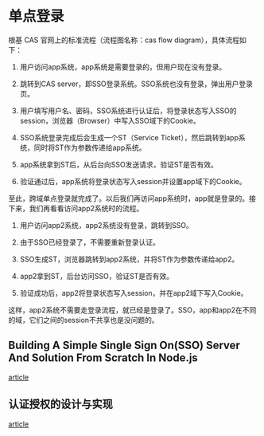 # 单点登录


根基 CAS 官网上的标准流程（流程图名称：cas flow diagram），具体流程如下：

1. 用户访问app系统，app系统是需要登录的，但用户现在没有登录。

2. 跳转到CAS server，即SSO登录系统。SSO系统也没有登录，弹出用户登录页。

3. 用户填写用户名、密码，SSO系统进行认证后，将登录状态写入SSO的session，浏览器（Browser）中写入SSO域下的Cookie。

4. SSO系统登录完成后会生成一个ST（Service Ticket），然后跳转到app系统，同时将ST作为参数传递给app系统。

5. app系统拿到ST后，从后台向SSO发送请求，验证ST是否有效。

6. 验证通过后，app系统将登录状态写入session并设置app域下的Cookie。

至此，跨域单点登录就完成了。以后我们再访问app系统时，app就是登录的。接下来，我们再看看访问app2系统时的流程。

1. 用户访问app2系统，app2系统没有登录，跳转到SSO。

2. 由于SSO已经登录了，不需要重新登录认证。

3. SSO生成ST，浏览器跳转到app2系统，并将ST作为参数传递给app2。

4. app2拿到ST，后台访问SSO，验证ST是否有效。

5. 验证成功后，app2将登录状态写入session，并在app2域下写入Cookie。

这样，app2系统不需要走登录流程，就已经是登录了。SSO，app和app2在不同的域，它们之间的session不共享也是没问题的。


## Building A Simple Single Sign On(SSO) Server And Solution From Scratch In Node.js

[article](https://codeburst.io/building-a-simple-single-sign-on-sso-server-and-solution-from-scratch-in-node-js-ea6ee5fdf340)


## 认证授权的设计与实现

[article](https://juejin.cn/post/6957714852328505351)



